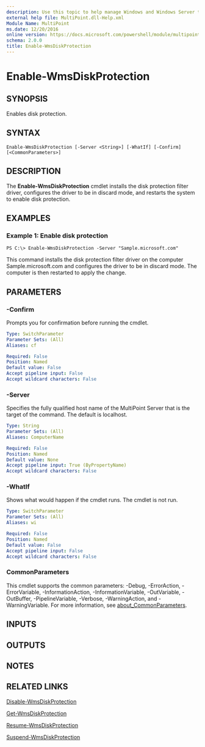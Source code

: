 ```yaml
---
description: Use this topic to help manage Windows and Windows Server technologies with Windows PowerShell.
external help file: MultiPoint.dll-Help.xml
Module Name: MultiPoint
ms.date: 12/20/2016
online version: https://docs.microsoft.com/powershell/module/multipoint/enable-wmsdiskprotection?view=windowsserver2016-ps&wt.mc_id=ps-gethelp
schema: 2.0.0
title: Enable-WmsDiskProtection
---
```


# Enable-WmsDiskProtection

## SYNOPSIS
Enables disk protection.

## SYNTAX

```
Enable-WmsDiskProtection [-Server <String>] [-WhatIf] [-Confirm] [<CommonParameters>]
```

## DESCRIPTION
The **Enable-WmsDiskProtection** cmdlet installs the disk protection filter driver, configures the driver to be in discard mode, and restarts the system to enable disk protection.

## EXAMPLES

### Example 1: Enable disk protection
```
PS C:\> Enable-WmsDiskProtection -Server "Sample.microsoft.com"
```

This command installs the disk protection filter driver on the computer Sample.microsoft.com and configures the driver to be in discard mode.
The computer is then restarted to apply the change.

## PARAMETERS

### -Confirm
Prompts you for confirmation before running the cmdlet.

```yaml
Type: SwitchParameter
Parameter Sets: (All)
Aliases: cf

Required: False
Position: Named
Default value: False
Accept pipeline input: False
Accept wildcard characters: False
```

### -Server
Specifies the fully qualified host name of the MultiPoint Server that is the target of the command.
The default is localhost.

```yaml
Type: String
Parameter Sets: (All)
Aliases: ComputerName

Required: False
Position: Named
Default value: None
Accept pipeline input: True (ByPropertyName)
Accept wildcard characters: False
```

### -WhatIf
Shows what would happen if the cmdlet runs.
The cmdlet is not run.

```yaml
Type: SwitchParameter
Parameter Sets: (All)
Aliases: wi

Required: False
Position: Named
Default value: False
Accept pipeline input: False
Accept wildcard characters: False
```

### CommonParameters
This cmdlet supports the common parameters: -Debug, -ErrorAction, -ErrorVariable, -InformationAction, -InformationVariable, -OutVariable, -OutBuffer, -PipelineVariable, -Verbose, -WarningAction, and -WarningVariable. For more information, see [about_CommonParameters](https://go.microsoft.com/fwlink/?LinkID=113216).

## INPUTS

## OUTPUTS

## NOTES

## RELATED LINKS

[Disable-WmsDiskProtection](./Disable-WmsDiskProtection.md)

[Get-WmsDiskProtection](./Get-WmsDiskProtection.md)

[Resume-WmsDiskProtection](./Resume-WmsDiskProtection.md)

[Suspend-WmsDiskProtection](./Suspend-WmsDiskProtection.md)

